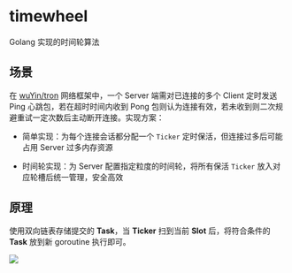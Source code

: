 # timewheel

Golang 实现的时间轮算法

## 场景

在 [wuYin/tron](https://github.com/wuYin/tron) 网络框架中，一个 Server 端需对已连接的多个 Client 定时发送 Ping 心跳包，若在超时时间内收到 Pong 包则认为连接有效，若未收到则二次规避重试一定次数后主动断开连接。实现方案：

- 简单实现：为每个连接会话都分配一个 `Ticker` 定时保活，但连接过多后可能占用 Server 过多内存资源

- 时间轮实现：为 Server 配置指定粒度的时间轮，将所有保活 `Ticker` 放入对应轮槽后统一管理，安全高效

## 原理

使用双向链表存储提交的 **Task**，当 **Ticker** 扫到当前 **Slot** 后，将符合条件的 **Task** 放到新 goroutine 执行即可。

 <img src="https://images.yinzige.com/2019-03-15-tw.jpg"/>